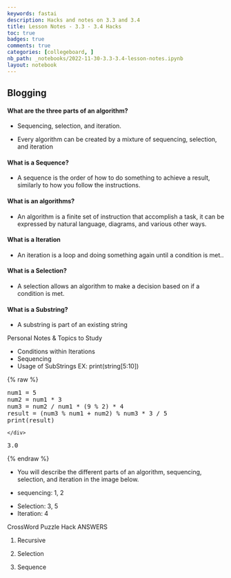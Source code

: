 ```yaml
---
keywords: fastai
description: Hacks and notes on 3.3 and 3.4
title: Lesson Notes - 3.3 - 3.4 Hacks
toc: true 
badges: true
comments: true
categories: [collegeboard, ]
nb_path: _notebooks/2022-11-30-3.3-3.4-lesson-notes.ipynb
layout: notebook
---
```


<!--
#################################################
### THIS FILE WAS AUTOGENERATED! DO NOT EDIT! ###
#################################################
# file to edit: _notebooks/2022-11-30-3.3-3.4-lesson-notes.ipynb
-->

<div class="container" id="notebook-container">
        
<div class="cell border-box-sizing text_cell rendered"><div class="inner_cell">
<div class="text_cell_render border-box-sizing rendered_html">
<h2 id="Blogging">Blogging<a class="anchor-link" href="#Blogging"> </a></h2><h4 id="What-are-the-three-parts-of-an-algorithm?">What are the three parts of an algorithm?<a class="anchor-link" href="#What-are-the-three-parts-of-an-algorithm?"> </a></h4><ul>
<li><p>Sequencing, selection, and iteration.</p>
</li>
<li><p>Every algorithm can be created by a mixture of sequencing, selection, and iteration</p>
</li>
</ul>
<h4 id="What-is-a-Sequence?">What is a Sequence?<a class="anchor-link" href="#What-is-a-Sequence?"> </a></h4><ul>
<li>A sequence is the order of how to do something to achieve a result, similarly to how you follow the instructions.</li>
</ul>
<h4 id="What-is-an-algorithms?">What is an algorithms?<a class="anchor-link" href="#What-is-an-algorithms?"> </a></h4><ul>
<li>An algorithm is a finite set of instruction that accomplish a task, it can be expressed by natural language, diagrams, and various other ways.</li>
</ul>
<h4 id="What-is-a-Iteration">What is a Iteration<a class="anchor-link" href="#What-is-a-Iteration"> </a></h4><ul>
<li>An iteration is a loop and doing something again until a condition is met..</li>
</ul>
<h4 id="What-is-a-Selection?">What is a Selection?<a class="anchor-link" href="#What-is-a-Selection?"> </a></h4><ul>
<li>A selection allows an algorithm to make a decision based on if a condition is met.</li>
</ul>
<h4 id="What-is-a-Substring?">What is a Substring?<a class="anchor-link" href="#What-is-a-Substring?"> </a></h4><ul>
<li>A substring is part of an existing string</li>
</ul>
<p>Personal Notes &amp; Topics to Study</p>
<ul>
<li>Conditions within Iterations</li>
<li>Sequencing</li>
<li>Usage of SubStrings
  EX: print(string[5:10])</li>
</ul>

</div>
</div>
</div>
    {% raw %}
    
<div class="cell border-box-sizing code_cell rendered">
<div class="input">

<div class="inner_cell">
    <div class="input_area">
<div class=" highlight hl-ipython3"><pre><span></span><span class="n">num1</span> <span class="o">=</span> <span class="mi">5</span>
<span class="n">num2</span> <span class="o">=</span> <span class="n">num1</span> <span class="o">*</span> <span class="mi">3</span>
<span class="n">num3</span> <span class="o">=</span> <span class="n">num2</span> <span class="o">/</span> <span class="n">num1</span> <span class="o">*</span> <span class="p">(</span><span class="mi">9</span> <span class="o">%</span> <span class="mi">2</span><span class="p">)</span> <span class="o">*</span> <span class="mi">4</span>
<span class="n">result</span> <span class="o">=</span> <span class="p">(</span><span class="n">num3</span> <span class="o">%</span> <span class="n">num1</span> <span class="o">+</span> <span class="n">num2</span><span class="p">)</span> <span class="o">%</span> <span class="n">num3</span> <span class="o">*</span> <span class="mi">3</span> <span class="o">/</span> <span class="mi">5</span>
<span class="nb">print</span><span class="p">(</span><span class="n">result</span><span class="p">)</span>
</pre></div>

    </div>
</div>
</div>

<div class="output_wrapper">
<div class="output">

<div class="output_area">

<div class="output_subarea output_stream output_stdout output_text">
<pre>3.0
</pre>
</div>
</div>

</div>
</div>

</div>
    {% endraw %}

<div class="cell border-box-sizing text_cell rendered"><div class="inner_cell">
<div class="text_cell_render border-box-sizing rendered_html">
<ul>
<li><p>You will describe the different parts of an algorithm, sequencing, selection, and iteration in the image below.</p>
</li>
<li><p>sequencing: 1, 2</p>
</li>
<li>Selection: 3, 5</li>
<li>Iteration: 4</li>
</ul>

</div>
</div>
</div>
<div class="cell border-box-sizing text_cell rendered"><div class="inner_cell">
<div class="text_cell_render border-box-sizing rendered_html">
<p>CrossWord Puzzle Hack ANSWERS</p>
<ol>
<li><p>Recursive</p>
</li>
<li><p>Selection</p>
</li>
<li><p>Sequence</p>
</li>
</ol>

</div>
</div>
</div>
</div>
 

